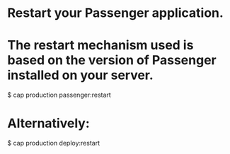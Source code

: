 # Restart your Passenger application.
# The restart mechanism used is based on the version of Passenger installed on your server.
$ cap production passenger:restart
# Alternatively:
$ cap production deploy:restart
